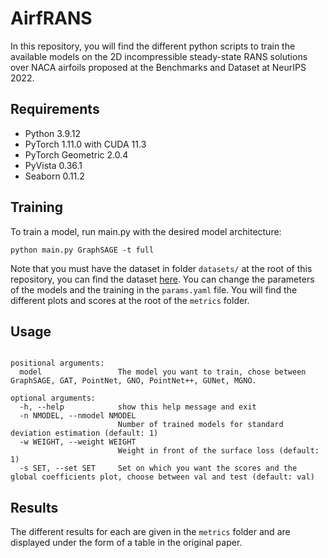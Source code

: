 # AirfRANS
In this repository, you will find the different python scripts to train the available models on the 2D incompressible steady-state RANS solutions over NACA airfoils proposed at the Benchmarks and Dataset at NeurIPS 2022.

## Requirements
* Python 3.9.12
* PyTorch 1.11.0 with CUDA 11.3
* PyTorch Geometric 2.0.4
* PyVista 0.36.1
* Seaborn 0.11.2

## Training
To train a model, run main.py with the desired model architecture:

```
python main.py GraphSAGE -t full
```

Note that you must have the dataset in folder ```datasets/``` at the root of this repository, you can find the dataset [here](https://data.isir.upmc.fr/extrality/2D_RANS_NACA_Dataset.zip). You can change the parameters of the models and the training in the ```params.yaml``` file. You will find the different plots and scores at the root of the ```metrics``` folder.

## Usage
```usage: main.py [-h] [-n NMODEL] [-w WEIGHT] [-s SET] model

positional arguments:
  model                 The model you want to train, chose between GraphSAGE, GAT, PointNet, GNO, PointNet++, GUNet, MGNO.

optional arguments:
  -h, --help            show this help message and exit
  -n NMODEL, --nmodel NMODEL
                        Number of trained models for standard deviation estimation (default: 1)
  -w WEIGHT, --weight WEIGHT
                        Weight in front of the surface loss (default: 1)
  -s SET, --set SET     Set on which you want the scores and the global coefficients plot, choose between val and test (default: val)
 ```
 
 ## Results
The different results for each are given in the ```metrics``` folder and are displayed under the form of a table in the original paper.
